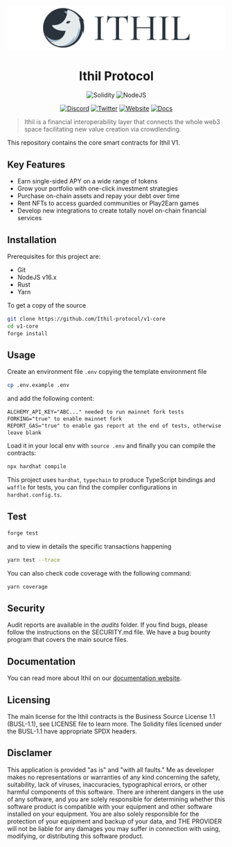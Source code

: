 ![ithil](header.png)

<h1 align="center">Ithil Protocol</h1>

<div align="center">

![Solidity](https://img.shields.io/badge/Solidity-0.8.17-e6e6e6?style=for-the-badge&logo=solidity&logoColor=black)
![NodeJS](https://img.shields.io/badge/Node.js-16.x-339933?style=for-the-badge&logo=nodedotjs&logoColor=white)

[![Discord](https://img.shields.io/badge/Discord-7289DA?style=for-the-badge&logo=discord&logoColor=white)](https://discord.gg/tEaGBcGdQC)
[![Twitter](https://img.shields.io/badge/Twitter-1DA1F2?style=for-the-badge&logo=twitter&logoColor=white)](https://twitter.com/ithil_protocol)
[![Website](https://img.shields.io/badge/Website-E34F26?style=for-the-badge&logo=Google-chrome&logoColor=white)](https://ithil.fi/)
[![Docs](https://img.shields.io/badge/Docs-7B36ED?style=for-the-badge&logo=gitbook&logoColor=white)](https://docs.ithil.fi/)

</div>

> Ithil is a financial interoperability layer that connects the whole web3 space facilitating new value creation via
> crowdlending.

This repository contains the core smart contracts for Ithil V1.

## Key Features

- Earn single-sided APY on a wide range of tokens
- Grow your portfolio with one-click investment strategies
- Purchase on-chain assets and repay your debt over time
- Rent NFTs to access guarded communities or Play2Earn games
- Develop new integrations to create totally novel on-chain financial services

## Installation

Prerequisites for this project are:

- Git
- NodeJS v16.x
- Rust
- Yarn

To get a copy of the source

```bash
git clone https://github.com/Ithil-protocol/v1-core
cd v1-core
forge install
```

## Usage

Create an environment file `.env` copying the template environment file

```bash
cp .env.example .env
```

and add the following content:

```text
ALCHEMY_API_KEY="ABC..." needed to run mainnet fork tests
FORKING="true" to enable mainnet fork
REPORT_GAS="true" to enable gas report at the end of tests, otherwise leave blank
```

Load it in your local env with `source .env` and finally you can compile the contracts:

```bash
npx hardhat compile
```

This project uses `hardhat`, `typechain` to produce TypeScript bindings and `waffle` for tests, you can find the
compiler configurations in `hardhat.config.ts`.

## Test

```bash
forge test
```

and to view in details the specific transactions happening

```bash
yarn test --trace
```

You can also check code coverage with the following command:

```bash
yarn coverage
```

## Security

Audit reports are available in the _audits_ folder. If you find bugs, please follow the instructions on the SECURITY.md
file. We have a bug bounty program that covers the main source files.

## Documentation

You can read more about Ithil on our [documentation website](https://docs.ithil.fi/).

## Licensing

The main license for the Ithil contracts is the Business Source License 1.1 (BUSL-1.1), see LICENSE file to learn more.
The Solidity files licensed under the BUSL-1.1 have appropriate SPDX headers.

## Disclamer

This application is provided "as is" and "with all faults." Me as developer makes no representations or warranties of
any kind concerning the safety, suitability, lack of viruses, inaccuracies, typographical errors, or other harmful
components of this software. There are inherent dangers in the use of any software, and you are solely responsible for
determining whether this software product is compatible with your equipment and other software installed on your
equipment. You are also solely responsible for the protection of your equipment and backup of your data, and THE
PROVIDER will not be liable for any damages you may suffer in connection with using, modifying, or distributing this
software product.
